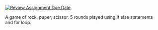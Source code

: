 [![Review Assignment Due Date](https://classroom.github.com/assets/deadline-readme-button-22041afd0340ce965d47ae6ef1cefeee28c7c493a6346c4f15d667ab976d596c.svg)](https://classroom.github.com/a/LYaiPQIe)

A game of rock, paper, scissor. 5 rounds played using if else statements and for loop.
